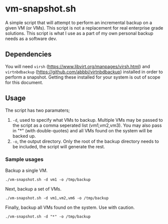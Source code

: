 # vm-snapshot.sh
A simple script that will attempt to perform an incremental backup on a given 
VM (or VMs).  This script is not a replacement for real enterprise grade 
solutions.  This script is what I use as a part of my own personal backup
needs as a software dev.

## Dependencies
You will need `virsh` (https://www.libvirt.org/manpages/virsh.html) and 
`virtnbdbackup` (https://github.com/abbbi/virtnbdbackup) installed in order
 to perform a snapshot.  Getting these installed for your system is out of 
scope for this document.

## Usage
The script has two paramaters;
 1. `-d`, used to specify what VMs to backup.  Multiple VMs may be passed to
    the script as a comma seperated list (vm1,vm2,vm3).  You may also pass in
    "*" (with double-quotes) and all VMs found on the system will be backed up.
 2. `-o`, the output directory.  Only the root of the backup directory needs to
    be included, the script will generate the rest.

### Sample usages
Backup a single VM.
```
./vm-snapshot.sh -d vm1 -o /tmp/backup 
```

Next, backup a set of VMs.
```
./vm-snapshot.sh -d vm1,vm2,vm6 -o /tmp/backup 
```

Finally, backup all VMs found on the system.  Use with caution.

```
./vm-snapshot.sh -d "*" -o /tmp/backup 
```
